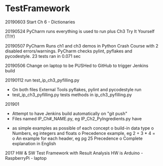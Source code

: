 # TestFramework
20190603 Start Ch 6 - Dictionaries

20190524 PyCharm runs everything is used to run plus Ch3 Try It Yourself (TIY)

20190507 PyCharm Runs ch1 and ch3 demos in Python Crash Course with 2
disabled errors/warnings.  PyCharm checks pylint, pyflakes and pycodestyle.
23 tests ran in 0.071 sec

20190506 Change on laptop to be PUSHed to GitHub to trigger Jenkins build

20190112 run test_ip_ch3_pyfilling.py
- On both files External Tools pyflakes, pylint and pycodestyle run
- test_ip_ch3_pyfilling.py tests methods in ip_ch3_pyfilling.py

201901
* Attempt to have Jenkins build automatically on "git push"
* Files named IP_Ch#_NAME.py, eg IP_Ch2_PyIngredients.py have
- as simple examples as possible of each concept
  o build-in data type
  o Numbers, eg integers and floats
  o Precedence example, eg 2 + 3 * 4 = 
  o An example for each header, eg pg 25 Precedence
  o Complete explanation in English

2017
HW &amp; SW Test Framework with Result Analysis
HW is Arduino - RaspberryPi - laptop
